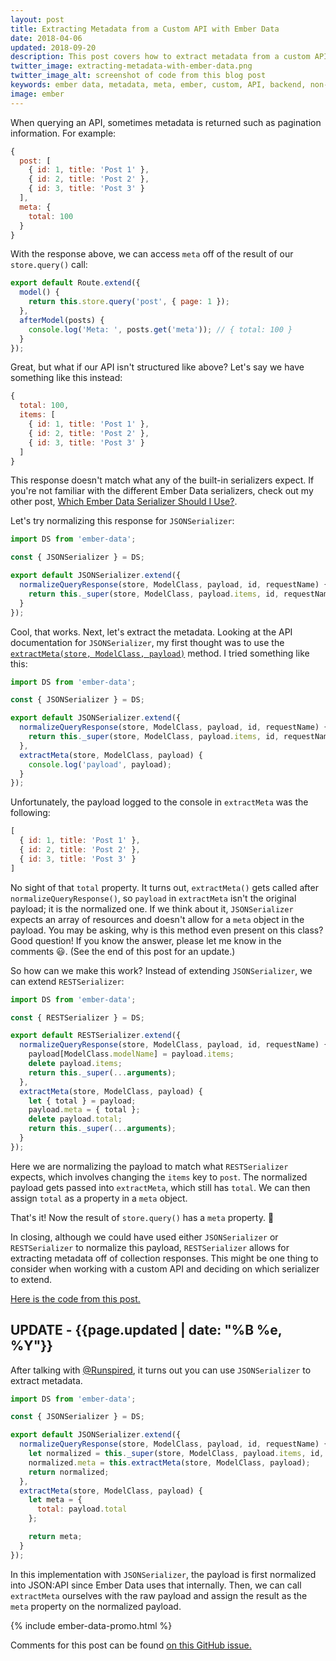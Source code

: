 ```yaml
---
layout: post
title: Extracting Metadata from a Custom API with Ember Data
date: 2018-04-06
updated: 2018-09-20
description: This post covers how to extract metadata from a custom API with Ember Data.
twitter_image: extracting-metadata-with-ember-data.png
twitter_image_alt: screenshot of code from this blog post
keywords: ember data, metadata, meta, ember, custom, API, backend, non-standard, extractMeta
image: ember
---
```


When querying an API, sometimes metadata is returned such as pagination information. For example:

```js
{
  post: [
    { id: 1, title: 'Post 1' },
    { id: 2, title: 'Post 2' },
    { id: 3, title: 'Post 3' }
  ],
  meta: {
    total: 100
  }
}
```

With the response above, we can access `meta` off of the result of our `store.query()` call:

```js
export default Route.extend({
  model() {
    return this.store.query('post', { page: 1 });
  },
  afterModel(posts) {
    console.log('Meta: ', posts.get('meta')); // { total: 100 }
  }
});
```

Great, but what if our API isn't structured like above? Let's say we have something like this instead:

```js
{
  total: 100,
  items: [
    { id: 1, title: 'Post 1' },
    { id: 2, title: 'Post 2' },
    { id: 3, title: 'Post 3' }
  ]
}
```

This response doesn't match what any of the built-in serializers expect. If you're not familiar with the different Ember Data serializers, check out my other post, [Which Ember Data Serializer Should I Use?](/2015/12/05/which-ember-data-serializer-should-i-use.html).

Let's try normalizing this response for `JSONSerializer`:

```js
import DS from 'ember-data';

const { JSONSerializer } = DS;

export default JSONSerializer.extend({
  normalizeQueryResponse(store, ModelClass, payload, id, requestName) {
    return this._super(store, ModelClass, payload.items, id, requestName);
  }
});
```

Cool, that works. Next, let's extract the metadata. Looking at the API documentation for `JSONSerializer`, my first thought was to use the [`extractMeta(store, ModelClass, payload)`](https://www.emberjs.com/api/ember-data/3.0/classes/JSONSerializer/methods/extractMeta?anchor=extractMeta) method. I tried something like this:

```js
import DS from 'ember-data';

const { JSONSerializer } = DS;

export default JSONSerializer.extend({
  normalizeQueryResponse(store, ModelClass, payload, id, requestName) {
    return this._super(store, ModelClass, payload.items, id, requestName);
  },
  extractMeta(store, ModelClass, payload) {
    console.log('payload', payload);
  }
});
```

Unfortunately, the payload logged to the console in `extractMeta` was the following:

```js
[
  { id: 1, title: 'Post 1' },
  { id: 2, title: 'Post 2' },
  { id: 3, title: 'Post 3' }
]
```

No sight of that `total` property. It turns out, `extractMeta()` gets called after `normalizeQueryResponse()`, so `payload` in `extractMeta` isn't the original payload; it is the normalized one. If we think about it, `JSONSerializer` expects an array of resources and doesn't allow for a `meta` object in the payload. You may be asking, why is this method even present on this class? Good question! If you know the answer, please let me know in the comments 😃. (See the end of this post for an update.)

So how can we make this work? Instead of extending `JSONSerializer`, we can extend `RESTSerializer`:

```js
import DS from 'ember-data';

const { RESTSerializer } = DS;

export default RESTSerializer.extend({
  normalizeQueryResponse(store, ModelClass, payload, id, requestName) {
    payload[ModelClass.modelName] = payload.items;
    delete payload.items;
    return this._super(...arguments);
  },
  extractMeta(store, ModelClass, payload) {
    let { total } = payload;
    payload.meta = { total };
    delete payload.total;
    return this._super(...arguments);
  }
});
```

Here we are normalizing the payload to match what `RESTSerializer` expects, which involves changing the `items` key to `post`. The normalized payload gets passed into `extractMeta`, which still has `total`. We can then assign `total` as a property in a `meta` object.

That's it! Now the result of `store.query()` has a `meta` property. 🙌

In closing, although we could have used either `JSONSerializer` or `RESTSerializer` to normalize this payload, `RESTSerializer` allows for extracting metadata off of collection responses. This might be one thing to consider when working with a custom API and deciding on which serializer to extend.

[Here is the code from this post.](https://github.com/skaterdav85/extracting-metadata-in-ember-data)

## UPDATE - {{page.updated | date: "%B %e, %Y"}}

After talking with [@Runspired](https://twitter.com/Runspired), it turns out you can use `JSONSerializer` to extract metadata.

```js
import DS from 'ember-data';

const { JSONSerializer } = DS;

export default JSONSerializer.extend({
  normalizeQueryResponse(store, ModelClass, payload, id, requestName) {
    let normalized = this._super(store, ModelClass, payload.items, id, requestName);
    normalized.meta = this.extractMeta(store, ModelClass, payload);
    return normalized;
  },
  extractMeta(store, ModelClass, payload) {
    let meta = {
      total: payload.total
    };

    return meta;
  }
});
```

In this implementation with `JSONSerializer`, the payload is first normalized into JSON:API since Ember Data uses that internally. Then, we can call `extractMeta` ourselves with the raw payload and assign the result as the `meta` property on the normalized payload.

{% include ember-data-promo.html %}

Comments for this post can be found [on this GitHub issue.](https://github.com/skaterdav85/extracting-metadata-in-ember-data/issues/1)
